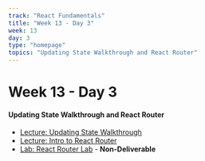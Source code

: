```yaml
---
track: "React Fundamentals"
title: "Week 13 - Day 3"
week: 13
day: 3
type: "homepage"
topics: "Updating State Walkthrough and React Router"
---
```


# Week 13 - Day 3

#### Updating State Walkthrough and React Router
- [Lecture: Updating State Walkthrough](/react-fundamentals/week-13/day-3/lecture-materials/updating-state-walkthrough/)
- [Lecture: Intro to React Router](/react-fundamentals/week-13/day-3/lecture-materials/intro-to-react-router/)
- [Lab: React Router Lab](/react-fundamentals/week-13/day-3/labs/react-router-lab/) - **Non-Deliverable**



